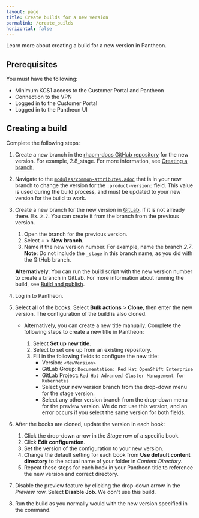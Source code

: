 ```yaml
---
layout: page
title: Create builds for a new version
permalink: /create_builds
horizontal: false
---
```


Learn more about creating a build for a new version in Pantheon.

## Prerequisites

You must have the following:

* Minimum KCS1 access to the Customer Portal and Pantheon
* Connection to the VPN
* Logged in to the Customer Portal
* Logged in to the Pantheon UI

## Creating a build

Complete the following steps:

1. Create a new branch in the [rhacm-docs GitHub repository](https://github.com/open-cluster-management/rhacm-docs) for the new version. For example, 2.8_stage. For more information, see [Creating a branch](https://github.com/open-cluster-management/rhacm-docs/blob/gh-pages/_pages/arch_branching.md).

2. Navigate to the [`modules/common-attributes.adoc`](https://github.com/open-cluster-management/rhacm-docs/blob/2.3_stage/modules/common-attributes.adoc) that is in your new branch to change the version for the `:product-version:` field. This value is used during the build process, and must be updated to your new version for the build to work. 

3. Create a new branch for the new version in [GitLab](https://gitlab.cee.redhat.com/red-hat-enterprise-openshift-documentation/advanced-cluster-management/-/tree/2.7), if it is not already there. Ex. `2.7`. You can create it from the branch from the previous version. 

   1. Open the branch for the previous version.
   2. Select **+** > **New branch**. 
   3. Name it the new version number. For example, name the branch _2.7_. **Note**: Do not include the `_stage` in this branch name, as you did with the GitHub branch.  
   
   **Alternatively**: You can run the build script with the new version number to create a branch in GitLab. For more information about running the build, see [Build and publish](https://github.com/open-cluster-management/rhacm-docs/blob/gh-pages/_pages/arch_builds.md).

4. Log in to Pantheon.

5. Select all of the books. Select **Bulk actions** > **Clone**, then enter the new version. The configuration of the build is also cloned.

   * Alternatively, you can create a new title manually. Complete the following steps to create a new title in Pantheon: 

     1. Select **Set up new title**. 
     2. Select to set one up from an existing repository.
     3. Fill in the following fields to configure the new title:
        - Version: `<NewVersion>`
        - GitLab Group: `Documentation: Red Hat OpenShift Enterprise`
        - GitLab Project: `Red Hat Advanced Cluster Management for Kubernetes`
        - Select your new version branch from the drop-down menu for the stage version. 
        - Select any other version branch from the drop-down menu for the preview version. We do not use this version, and an error occurs if you select the same version for both fields. 

6. After the books are cloned, update the version in each book:
    
    1. Click the drop-down arrow in the _Stage_ row of a specific book.
    2. Click **Edit configuration**.
    3. Set the version of the configuration to your new version.
    4. Change the default setting for each book from **Use default content directory** to the actual name of your folder in _Content Directory_.
    5. Repeat these steps for each book in your Pantheon title to reference the new version and correct directory.

7. Disable the preview feature by clicking the drop-down arrow in the _Preview_ row. Select **Disable Job**. We don't use this build.

8. Run the build as you normally would with the new version specified in the command.
